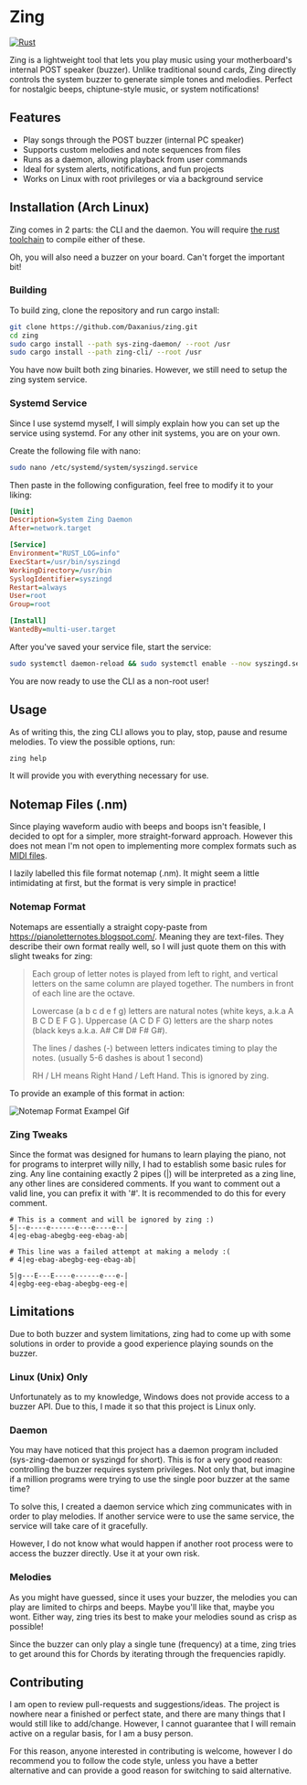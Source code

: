 # Zing
[![Rust](https://github.com/Daxanius/zing/actions/workflows/rust.yml/badge.svg)](https://github.com/Daxanius/zing/actions/workflows/rust.yml)

Zing is a lightweight tool that lets you play music using your motherboard's internal POST speaker (buzzer). Unlike traditional sound cards, Zing directly controls the system buzzer to generate simple tones and melodies. Perfect for nostalgic beeps, chiptune-style music, or system notifications!

## Features
- Play songs through the POST buzzer (internal PC speaker)
- Supports custom melodies and note sequences from files
- Runs as a daemon, allowing playback from user commands
- Ideal for system alerts, notifications, and fun projects
- Works on Linux with root privileges or via a background service

## Installation (Arch Linux)
Zing comes in 2 parts: the CLI and the daemon. You will require [the rust toolchain](https://www.rust-lang.org/learn/get-started) to compile either of these.

Oh, you will also need a buzzer on your board. Can't forget the important bit!

### Building
To build zing, clone the repository and run cargo install:

```sh
git clone https://github.com/Daxanius/zing.git
cd zing
sudo cargo install --path sys-zing-daemon/ --root /usr
sudo cargo install --path zing-cli/ --root /usr
```

You have now built both zing binaries. However, we still need to setup the zing system service.

### Systemd Service
Since I use systemd myself, I will simply explain how you can set up the service using systemd. For any other init systems, you are on your own.

Create the following file with nano:
```sh
sudo nano /etc/systemd/system/syszingd.service
```

Then paste in the following configuration, feel free to modify it to your liking:
```ini
[Unit]
Description=System Zing Daemon
After=network.target

[Service]
Environment="RUST_LOG=info"
ExecStart=/usr/bin/syszingd
WorkingDirectory=/usr/bin
SyslogIdentifier=syszingd
Restart=always
User=root
Group=root

[Install]
WantedBy=multi-user.target
```

After you've saved your service file, start the service:
```sh
sudo systemctl daemon-reload && sudo systemctl enable --now syszingd.service
```

You are now ready to use the CLI as a non-root user!

## Usage
As of writing this, the zing CLI allows you to play, stop, pause and resume melodies. To view the possible options, run:
```sh
zing help
```

It will provide you with everything necessary for use.

## Notemap Files (.nm)
Since playing waveform audio with beeps and boops isn't feasible, I decided to opt for a simpler, more straight-forward approach. However this does not mean I'm not open to implementing more complex formats such as [MIDI files](https://en.wikipedia.org/wiki/MIDI).

I lazily labelled this file format notemap (.nm). It might seem a little intimidating at first, but the format is very simple in practice! 

### Notemap Format
Notemaps are essentially a straight copy-paste from https://pianoletternotes.blogspot.com/. Meaning they are text-files. They describe their own format really well, so I will just quote them on this with slight tweaks for zing:

> Each group of letter notes is played from left to right, and vertical letters on the same column are played together. The numbers in front of each line are the octave.
> 
> Lowercase (a b c d e f g) letters are natural notes (white keys, a.k.a A B C D E F G ). Uppercase (A C D F G) letters are the sharp notes (black keys a.k.a. A# C# D# F# G#).
> 
> The lines / dashes (-) between letters indicates timing to play the notes. (usually 5-6 dashes is about 1 second)
> 
> RH / LH means Right Hand / Left Hand. This is ignored by zing.

To provide an example of this format in action:

![Notemap Format Exampel Gif](https://lh3.googleusercontent.com/-YcLZY4pkdL0/WwWuPoSOYkI/AAAAAAACdro/ykwWpSSUHIc9mdTaIQGVbnQtY3LGo2_VwCLcBGAs/h200/how%2Bto%2Bread%2Band%2Bplay%2Bthe%2Bletter%2Bnotes.gif)

### Zing Tweaks
Since the format was designed for humans to learn playing the piano, not for programs to interpret willy nilly, I had to establish some basic rules for zing. Any line containing exactly 2 pipes (|) will be interpreted as a zing line, any other lines are considered comments. If you want to comment out a valid line, you can prefix it with '#'. It is recommended to do this for every comment.
```
# This is a comment and will be ignored by zing :)
5|--e----e------e---e----e--|
4|eg-ebag-abegbg-eeg-ebag-ab|

# This line was a failed attempt at making a melody :(
# 4|eg-ebag-abegbg-eeg-ebag-ab|

5|g---E---E----e------e---e-|
4|egbg-eeg-ebag-abegbg-eeg-e|
```

## Limitations
Due to both buzzer and system limitations, zing had to come up with some solutions in order to provide a good experience playing sounds on the buzzer.

### Linux (Unix) Only
Unfortunately as to my knowledge, Windows does not provide access to a buzzer API. Due to this, I made it so that this project is Linux only.

### Daemon
You may have noticed that this project has a daemon program included (sys-zing-daemon or syszingd for short). This is for a very good reason: controlling the buzzer requires system privileges. Not only that, but imagine if a million programs were trying to use the single poor buzzer at the same time?

To solve this, I created a daemon service which zing communicates with in order to play melodies. If another service were to use the same service, the service will take care of it gracefully. 

However, I do not know what would happen if another root process were to access the buzzer directly. Use it at your own risk.

### Melodies
As you might have guessed, since it uses your buzzer, the melodies you can play are limited to chirps and beeps. Maybe you'll like that, maybe you wont. Either way, zing tries its best to make your melodies sound as crisp as possible!

Since the buzzer can only play a single tune (frequency) at a time, zing tries to get around this for Chords by iterating through the frequencies rapidly.

## Contributing
I am open to review pull-requests and suggestions/ideas. The project is nowhere near a finished or perfect state, and there are many things that I would still like to add/change. However, I cannot guarantee that I will remain active on a regular basis, for I am a busy person.

For this reason, anyone interested in contributing is welcome, however I do recommend you to follow the code style, unless you have a better alternative and can provide a good reason for switching to said alternative.